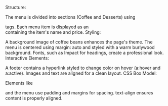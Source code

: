 Structure:

The menu is divided into sections (Coffee and Desserts) using <section> tags.
Each menu item is displayed as an <article> containing the item's name and price.
Styling:

A background image of coffee beans enhances the page's theme.
The menu is centered using margin: auto and styled with a warm burlywood background.
Fonts, such as Impact for headings, create a professional look.
Interactive Elements:

A footer contains a hyperlink styled to change color on hover (a:hover and a:active).
Images and text are aligned for a clean layout.
CSS Box Model:

Elements like <article> and the menu use padding and margins for spacing.
text-align ensures content is properly aligned.
